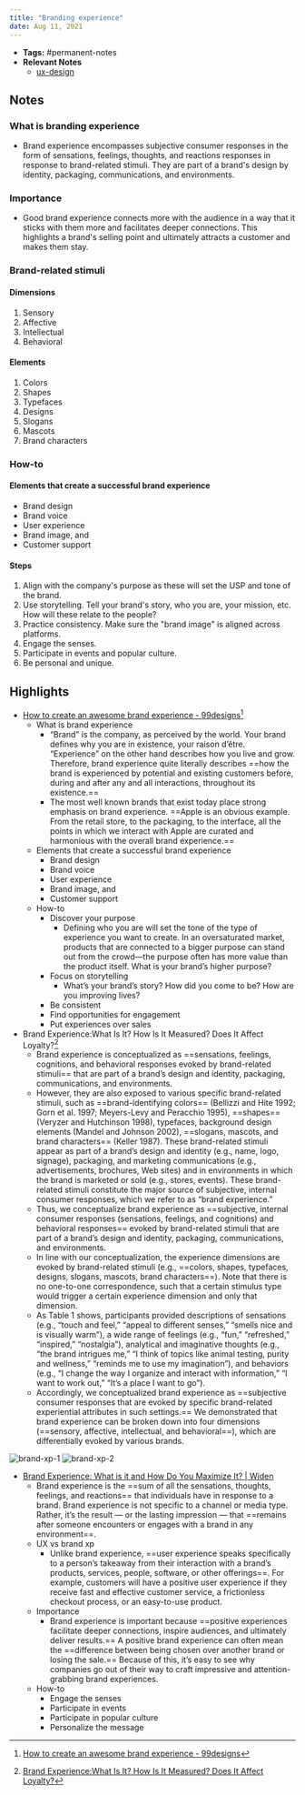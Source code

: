 ```yaml
---
title: "Branding experience"
date: Aug 11, 2021
---
```


- **Tags:** #permanent-notes 
- **Relevant Notes**
	- [ux-design](moc/ux-design.md)


## Notes
### What is branding experience
- Brand experience encompasses subjective consumer responses in the form of sensations, feelings, thoughts, and reactions responses in response to brand-related stimuli. They are part of a brand's design by identity, packaging, communications, and environments.
### Importance
- Good brand experience connects more with the audience in a way that it sticks with them more and facilitates deeper connections. This highlights a brand's selling point and ultimately attracts a customer and makes them stay.
### Brand-related stimuli
#### Dimensions
1. Sensory
2. Affective
3. Intellectual
4. Behavioral
#### Elements
1. Colors
2. Shapes
3. Typefaces
4. Designs
5. Slogans
6. Mascots
7. Brand characters
### How-to
#### Elements that create a successful brand experience
- Brand design
- Brand voice
- User experience
- Brand image, and
- Customer support
#### Steps
1. Align with the company's purpose as these will set the USP and tone of the brand.
2. Use storytelling. Tell your brand's story, who you are, your mission, etc. How will these relate to the people?
3. Practice consistency. Make sure the "brand image" is aligned across platforms.
4. Engage the senses.
5. Participate in events and popular culture.
6. Be personal and unique.

## Highlights
- [How to create an awesome brand experience - 99designs](https://99designs.com/blog/logo-branding/brand-experience/)[^1]
	- What is brand experience
		- “Brand” is the company, as perceived by the world. Your brand defines why you are in existence, your raison d’être. “Experience” on the other hand describes how you live and grow. Therefore, brand experience quite literally describes ==how the brand is experienced by potential and existing customers before, during and after any and all interactions, throughout its existence.==
		- The most well known brands that exist today place strong emphasis on brand experience. ==Apple is an obvious example. From the retail store, to the packaging, to the interface, all the points in which we interact with Apple are curated and harmonious with the overall brand experience.==
	- Elements that create a successful brand experience
		- Brand design
		- Brand voice
		- User experience
		- Brand image, and
		- Customer support
	- How-to
		- Discover your purpose
			- Defining who you are will set the tone of the type of experience you want to create. In an oversaturated market, products that are connected to a bigger purpose can stand out from the crowd—the purpose often has more value than the product itself. What is your brand’s higher purpose?
		- Focus on storytelling
			- What’s your brand’s story?  How did you come to be? How are you improving lives?
		- Be consistent
		- Find opportunities for engagement
		- Put experiences over sales
- Brand Experience:What Is It? How Is It Measured? Does It Affect Loyalty?[^2]
	- Brand experience is conceptualized as ==sensations, feelings, cognitions, and behavioral responses evoked by brand-related stimuli== that are part of a brand’s design and identity, packaging, communications, and environments.
	- However, they are also exposed to various specific brand-related stimuli, such as ==brand-identifying colors== (Bellizzi and Hite 1992; Gorn et al. 1997; Meyers-Levy and Peracchio 1995), ==shapes== (Veryzer and Hutchinson 1998), typefaces, background design elements (Mandel and Johnson 2002), ==slogans, mascots, and brand characters== (Keller 1987). These brand-related stimuli appear as part of a brand’s design and identity (e.g., name, logo, signage), packaging, and marketing communications (e.g., advertisements, brochures, Web sites) and in environments in which the brand is marketed or sold (e.g., stores, events). These brand-related stimuli constitute the major source of subjective, internal consumer responses, which we refer to as “brand experience.”
	- Thus, we conceptualize brand experience as ==subjective, internal consumer responses (sensations, feelings, and cognitions) and behavioral responses== evoked by brand-related stimuli that are part of a brand’s design and identity, packaging, communications, and environments.
	- In line with our conceptualization, the experience dimensions are evoked by brand-related stimuli (e.g., ==colors, shapes, typefaces, designs, slogans, mascots, brand characters==). Note that there is no one-to-one correspondence, such that a certain stimulus type would trigger a certain experience dimension and only that dimension. 
	- As Table 1 shows, participants provided descriptions of sensations (e.g., “touch and feel,” “appeal to different senses,” “smells nice and is visually warm”), a wide range of feelings (e.g., “fun,” “refreshed,” “inspired,” “nostalgia”), analytical and imaginative thoughts (e.g., “the brand intrigues me,” “I think of topics like animal testing, purity and wellness,” “reminds me to use my imagination”), and behaviors (e.g., “I change the way I organize and interact with information,” “I want to work out,” “It’s a place I want to go”).
	- Accordingly, we conceptualized brand experience as ==subjective consumer responses that are evoked by specific brand-related experiential attributes in such settings.== We demonstrated that brand experience can be broken down into four dimensions (==sensory, affective, intellectual, and behavioral==), which are differentially evoked by various brands.

![brand-xp-1](/photos/brand-xp-1.png)
![brand-xp-2](/photos/brand-xp-2.png)

- [Brand Experience: What is it and How Do You Maximize It? | Widen](https://www.widen.com/blog/brand-experience)
	- Brand experience is the ==sum of all the sensations, thoughts, feelings, and reactions== that individuals have in response to a brand. Brand experience is not specific to a channel or media type. Rather, it’s the result — or the lasting impression — that ==remains after someone encounters or engages with a brand in any environment==.
	- UX vs brand xp
		- Unlike brand experience, ==user experience speaks specifically to a person’s takeaway from their interaction with a brand’s products, services, people, software, or other offerings==. For example, customers will have a positive user experience if they receive fast and effective customer service, a frictionless checkout process, or an easy-to-use product. 
	- Importance
		- Brand experience is important because ==positive experiences facilitate deeper connections, inspire audiences, and ultimately deliver results.== A positive brand experience can often mean the ==difference between being chosen over another brand or losing the sale.== Because of this, it’s easy to see why companies go out of their way to craft impressive and attention-grabbing brand experiences.
	- How-to
		- Engage the senses
		- Participate in events
		- Participate in popular culture
		- Personalize the message


[^1]: [How to create an awesome brand experience - 99designs](https://99designs.com/blog/logo-branding/brand-experience/)
[^2]: [Brand Experience:What Is It? How Is It Measured? Does It Affect Loyalty?](https://www0.gsb.columbia.edu/mygsb/faculty/research/pubfiles/4243/Brand%20Experience%20and%20Loyalty_Journal_of%20_Marketing_May_2009.pdf)